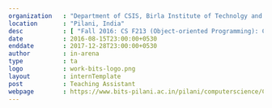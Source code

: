 ```yaml
---
organization   : "Department of CSIS, Birla Institute of Technolgy and Science"
location       : "Pilani, India"
desc           : [ "Fall 2016: CS F213 (Object-oriented Programming): Conducted Labs and graded lab tests.", "Fall 2017: CS F415 (Data Mining): Conducted labs, designed and graded Term Projects." ]
date           : 2016-08-15T23:00:00+0530
enddate        : 2017-12-28T23:00:00+0530
author         : in-arena
type           : ta
logo           : work-bits-logo.png
layout         : internTemplate
post           : Teaching Assistant
webpage		   : https://www.bits-pilani.ac.in/pilani/computerscience/ComputerScience
---
```


